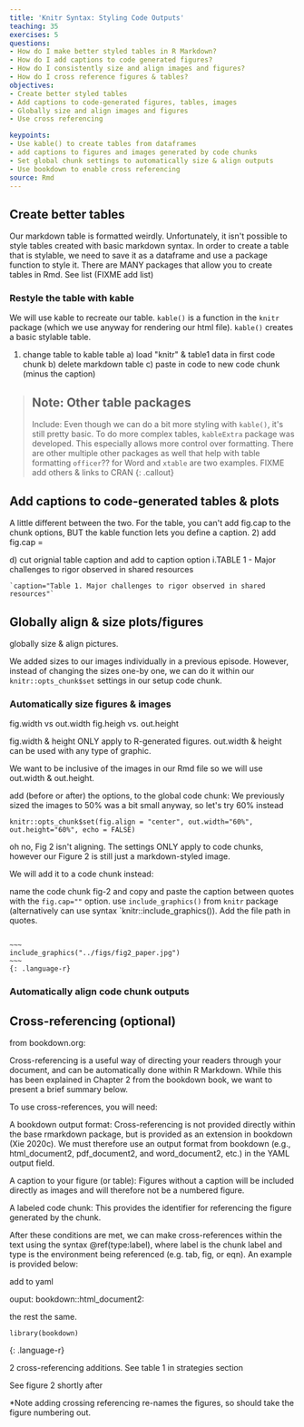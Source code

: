 ```yaml
---
title: 'Knitr Syntax: Styling Code Outputs'
teaching: 35
exercises: 5
questions:
- How do I make better styled tables in R Markdown?
- How do I add captions to code generated figures?
- How do I consistently size and align images and figures?
- How do I cross reference figures & tables?
objectives:
- Create better styled tables
- Add captions to code-generated figures, tables, images
- Globally size and align images and figures
- Use cross referencing

keypoints:
- Use kable() to create tables from dataframes
- add captions to figures and images generated by code chunks
- Set global chunk settings to automatically size & align outputs
- Use bookdown to enable cross referencing
source: Rmd
---
```



## Create better tables

Our markdown table is formatted weirdly. Unfortunately, it isn't possible to style tables created with basic markdown syntax. In order to create a table that is stylable, we need to save it as a dataframe and use a package function to style it. There are MANY packages that allow you to create tables in Rmd. See list (FIXME add list)

### Restyle the table with kable 
We will use kable to recreate our table. `kable()` is a function in the `knitr` package (which we use anyway for rendering our html file). `kable()` creates a basic stylable table. 

1) change table to kable table
  a) load "knitr" & table1 data in first code chunk
  b) delete markdown table 
  c) paste in code to new code chunk (minus the caption)

> ## Note: Other table packages
> Include:
> Even though we can do a bit more styling with `kable()`, it's still pretty basic. To do more complex tables,  `kableExtra` package was developed. This especially allows more control over formatting. There are other multiple other packages as well that help with table formatting `officer`?? for Word and `xtable` are two examples. 
> FIXME add others & links to CRAN
{: .callout}

## Add captions to code-generated tables & plots

A little different between the two. For the table, you can't add fig.cap to the chunk options, BUT the kable function lets you define a caption.
2) add fig.cap = 

  d) cut orignial table caption and add to caption option
    i.TABLE 1 - Major challenges to rigor observed in shared resources
    
    `caption="Table 1. Major challenges to rigor observed in shared resources"`

## Globally align & size plots/figures

globally size & align pictures.

We added sizes to our images individually in a previous episode. However, instead of changing the sizes one-by one, we can do it within our `knitr::opts_chunk$set` settings in our setup code chunk. 

### Automatically size figures & images


fig.width vs out.width
fig.heigh vs. out.height

fig.width & height ONLY apply to R-generated figures. out.width & height can be used with any type of graphic.

We want to be inclusive of the images in our Rmd file so we will use out.width & out.height.

add (before or after) the options, to the global code chunk:
We previously sized the images to 50% was a bit small anyway, so let's try 60% instead
```
knitr::opts_chunk$set(fig.align = "center", out.width="60%", out.height="60%", echo = FALSE)
```

oh no, Fig 2 isn't aligning. The settings ONLY apply to code chunks, however our Figure 2 is still just a markdown-styled image. 

We will add it to a code chunk instead:

name the code chunk fig-2 and copy and paste the caption between quotes with the `fig.cap=""` option. 
use `include_graphics()` from `knitr` package (alternatively can use syntax `knitr::include_graphics()). Add the file path in quotes. 

```

~~~
include_graphics("../figs/fig2_paper.jpg")
~~~
{: .language-r}
```

### Automatically align code chunk outputs

## Cross-referencing (optional)

from bookdown.org:

Cross-referencing is a useful way of directing your readers through your document, and can be automatically done within R Markdown. While this has been explained in Chapter 2 from the bookdown book, we want to present a brief summary below.

To use cross-references, you will need:

A bookdown output format: Cross-referencing is not provided directly within the base rmarkdown package, but is provided as an extension in bookdown (Xie 2020c). We must therefore use an output format from bookdown (e.g., html_document2, pdf_document2, and word_document2, etc.) in the YAML output field.

A caption to your figure (or table): Figures without a caption will be included directly as images and will therefore not be a numbered figure.

A labeled code chunk: This provides the identifier for referencing the figure generated by the chunk.

After these conditions are met, we can make cross-references within the text using the syntax \@ref(type:label), where label is the chunk label and type is the environment being referenced (e.g. tab, fig, or eqn). An example is provided below:

add to yaml

ouput:
  bookdown::html_document2:
  
the rest the same.


~~~
library(bookdown)
~~~
{: .language-r}

2 cross-referencing additions. 
See table 1 in strategies section

See figure 2 shortly after

*Note adding crossing referencing re-names the figures, so should take the figure numbering out.
